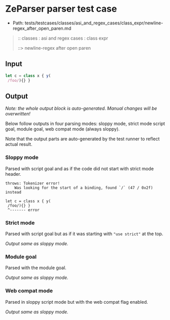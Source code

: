 # ZeParser parser test case

- Path: tests/testcases/classes/asi_and_regex_cases/class_expr/newline-regex_after_open_paren.md

> :: classes : asi and regex cases : class expr
>
> ::> newline-regex after open paren

## Input

`````js
let c = class x { y(
 /foo/){} }
`````

## Output

_Note: the whole output block is auto-generated. Manual changes will be overwritten!_

Below follow outputs in four parsing modes: sloppy mode, strict mode script goal, module goal, web compat mode (always sloppy).

Note that the output parts are auto-generated by the test runner to reflect actual result.

### Sloppy mode

Parsed with script goal and as if the code did not start with strict mode header.

`````
throws: Tokenizer error!
    Was looking for the start of a binding, found `/` (47 / 0x2f) instead

let c = class x { y(
 /foo/){} }
 ^------- error
`````

### Strict mode

Parsed with script goal but as if it was starting with `"use strict"` at the top.

_Output same as sloppy mode._

### Module goal

Parsed with the module goal.

_Output same as sloppy mode._

### Web compat mode

Parsed in sloppy script mode but with the web compat flag enabled.

_Output same as sloppy mode._
